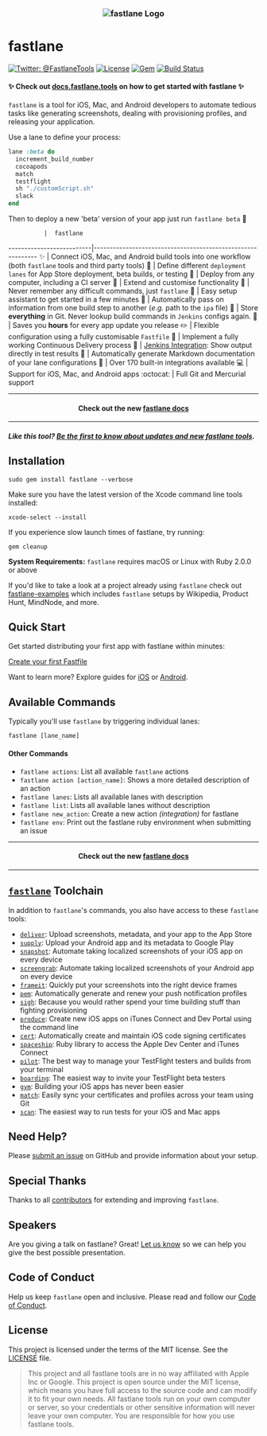 <h3 align="center">
  <img src="fastlane/assets/fastlane_text.png" alt="fastlane Logo" />
</h3>

fastlane
============

[![Twitter: @FastlaneTools](https://img.shields.io/badge/contact-@FastlaneTools-blue.svg?style=flat)](https://twitter.com/FastlaneTools)
[![License](https://img.shields.io/badge/license-MIT-green.svg?style=flat)](https://github.com/fastlane/fastlane/blob/master/LICENSE)
[![Gem](https://img.shields.io/gem/v/fastlane.svg?style=flat)](http://rubygems.org/gems/fastlane)
[![Build Status](https://img.shields.io/circleci/project/fastlane/fastlane/master.svg?style=flat)](https://circleci.com/gh/fastlane/fastlane)

#### ✨ Check out [docs.fastlane.tools](https://docs.fastlane.tools) on how to get started with fastlane ✨

`fastlane` is a tool for iOS, Mac, and Android developers to automate tedious tasks like generating screenshots, dealing with provisioning profiles, and releasing your application.

Use a lane to define your process:

```ruby
lane :beta do
  increment_build_number
  cocoapods
  match
  testflight
  sh "./customScript.sh"
  slack
end
```

Then to deploy a new 'beta' version of your app just run
`fastlane beta` :rocket:

              |  fastlane
--------------------------|------------------------------------------------------------
:sparkles: | Connect iOS, Mac, and Android build tools into one workflow (both `fastlane` tools and third party tools)
:monorail: | Define different `deployment lanes` for App Store deployment, beta builds, or testing
:ship: | Deploy from any computer, including a CI server
:wrench: | Extend and customise functionality
:thought_balloon: | Never remember any difficult commands, just `fastlane`
:tophat: | Easy setup assistant to get started in a few minutes
:email: | Automatically pass on information from one build step to another (*e.g.* path to the `ipa` file)
:page_with_curl: | Store **everything** in Git. Never lookup build commands in `Jenkins` configs again.
:rocket: | Saves you **hours** for every app update you release
:pencil2: | Flexible configuration using a fully customisable `Fastfile`
:mountain_cableway: | Implement a fully working Continuous Delivery process
:ghost: | [Jenkins Integration](https://github.com/fastlane/fastlane/blob/master/fastlane/docs/Jenkins.md): Show output directly in test results
:book: | Automatically generate Markdown documentation of your lane configurations
:hatching_chick: | Over 170 built-in integrations available
:computer: | Support for iOS, Mac, and Android apps
:octocat: | Full Git and Mercurial support

<hr />
<h4 align="center">
  Check out the new <a href="https://docs.fastlane.tools/">fastlane docs</a>
</h4>
<hr />

##### Like this tool? [Be the first to know about updates and new fastlane tools](https://tinyletter.com/krausefx).

## Installation

    sudo gem install fastlane --verbose

Make sure you have the latest version of the Xcode command line tools installed:

    xcode-select --install

If you experience slow launch times of fastlane, try running:

    gem cleanup

**System Requirements:** `fastlane` requires macOS or Linux with Ruby 2.0.0 or above

If you'd like to take a look at a project already using `fastlane` check out [fastlane-examples](https://github.com/fastlane/examples) which includes `fastlane` setups by Wikipedia, Product Hunt, MindNode, and more.

## Quick Start

Get started distributing your first app with fastlane within minutes:

[Create your first Fastfile](https://fabric.io/features/distribution?utm_campaign=github_readme)

Want to learn more? Explore guides for [iOS](https://docs.fastlane.tools/getting-started/ios/setup/)
 or [Android](https://docs.fastlane.tools/getting-started/android/setup/).

## Available Commands

Typically you'll use `fastlane` by triggering individual lanes:

    fastlane [lane_name]

#### Other Commands

- `fastlane actions`: List all available `fastlane` actions
- `fastlane action [action_name]`: Shows a more detailed description of an action
- `fastlane lanes`: Lists all available lanes with description
- `fastlane list`: Lists all available lanes without description
- `fastlane new_action`: Create a new action *(integration)* for fastlane
- `fastlane env`: Print out the fastlane ruby environment when submitting an issue

<hr />
<h4 align="center">
  Check out the new <a href="https://docs.fastlane.tools/">fastlane docs</a>
</h4>
<hr />

## [`fastlane`](https://fastlane.tools) Toolchain

In addition to `fastlane`'s commands, you also have access to these `fastlane` tools:

- [`deliver`](https://github.com/fastlane/fastlane/tree/master/deliver): Upload screenshots, metadata, and your app to the App Store
- [`supply`](https://github.com/fastlane/fastlane/tree/master/supply): Upload your Android app and its metadata to Google Play
- [`snapshot`](https://github.com/fastlane/fastlane/tree/master/snapshot): Automate taking localized screenshots of your iOS app on every device
- [`screengrab`](https://github.com/fastlane/fastlane/tree/master/screengrab): Automate taking localized screenshots of your Android app on every device
- [`frameit`](https://github.com/fastlane/fastlane/tree/master/frameit): Quickly put your screenshots into the right device frames
- [`pem`](https://github.com/fastlane/fastlane/tree/master/pem): Automatically generate and renew your push notification profiles
- [`sigh`](https://github.com/fastlane/fastlane/tree/master/sigh): Because you would rather spend your time building stuff than fighting provisioning
- [`produce`](https://github.com/fastlane/fastlane/tree/master/produce): Create new iOS apps on iTunes Connect and Dev Portal using the command line
- [`cert`](https://github.com/fastlane/fastlane/tree/master/cert): Automatically create and maintain iOS code signing certificates
- [`spaceship`](https://github.com/fastlane/fastlane/tree/master/spaceship): Ruby library to access the Apple Dev Center and iTunes Connect
- [`pilot`](https://github.com/fastlane/fastlane/tree/master/pilot): The best way to manage your TestFlight testers and builds from your terminal
- [`boarding`](https://github.com/fastlane/boarding): The easiest way to invite your TestFlight beta testers
- [`gym`](https://github.com/fastlane/fastlane/tree/master/gym): Building your iOS apps has never been easier
- [`match`](https://github.com/fastlane/fastlane/tree/master/match): Easily sync your certificates and profiles across your team using Git
- [`scan`](https://github.com/fastlane/fastlane/tree/master/scan): The easiest way to run tests for your iOS and Mac apps

## Need Help?

Please [submit an issue](https://github.com/fastlane/fastlane/issues) on GitHub and provide information about your setup.

## Special Thanks

Thanks to all [contributors](https://github.com/fastlane/fastlane/graphs/contributors) for extending and improving `fastlane`.

## Speakers

Are you giving a talk on fastlane? Great! [Let us know](https://fastlane.tools/speaking) so we can help you give the best possible presentation. 

## Code of Conduct

Help us keep `fastlane` open and inclusive. Please read and follow our [Code of Conduct](https://github.com/fastlane/fastlane/blob/master/CODE_OF_CONDUCT.md).

## License

This project is licensed under the terms of the MIT license. See the [LICENSE](LICENSE) file.

> This project and all fastlane tools are in no way affiliated with Apple Inc or Google. This project is open source under the MIT license, which means you have full access to the source code and can modify it to fit your own needs. All fastlane tools run on your own computer or server, so your credentials or other sensitive information will never leave your own computer. You are responsible for how you use fastlane tools.
